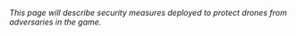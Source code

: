 *This page will describe security measures deployed to protect drones from
adversaries in the game.*
